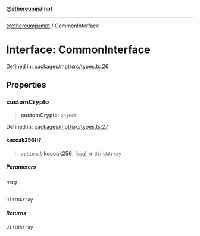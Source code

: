 [**@ethereumjs/mpt**](../README.md)

***

[@ethereumjs/mpt](../README.md) / CommonInterface

# Interface: CommonInterface

Defined in: [packages/mpt/src/types.ts:26](https://github.com/Dargon789/ethereumjs-monorepo/blob/master/packages/mpt/src/types.ts#L26)

## Properties

### customCrypto

> **customCrypto**: `object`

Defined in: [packages/mpt/src/types.ts:27](https://github.com/Dargon789/ethereumjs-monorepo/blob/master/packages/mpt/src/types.ts#L27)

#### keccak256()?

> `optional` **keccak256**: (`msg`) => `Uint8Array`

##### Parameters

###### msg

`Uint8Array`

##### Returns

`Uint8Array`
